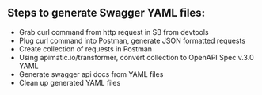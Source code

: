 ## Steps to generate Swagger YAML files:
- Grab curl command from http request in SB from devtools
- Plug curl command into Postman, generate JSON formatted requests
- Create collection of requests in Postman
- Using apimatic.io/transformer, convert collection to OpenAPI Spec v.3.0 YAML
- Generate swagger api docs from YAML files
- Clean up generated YAML files
